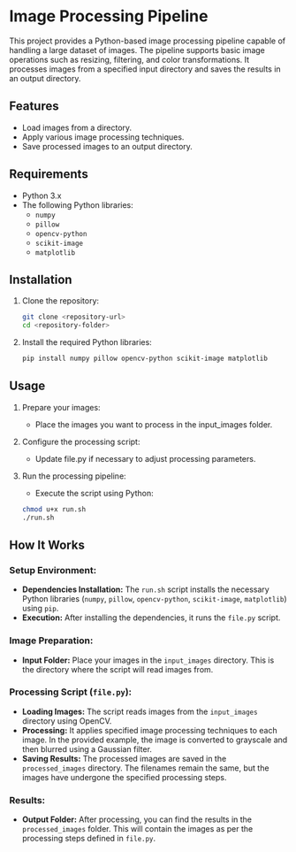 # Image Processing Pipeline

This project provides a Python-based image processing pipeline capable of handling a large dataset of images. The pipeline supports basic image operations such as resizing, filtering, and color transformations. It processes images from a specified input directory and saves the results in an output directory.

## Features

- Load images from a directory.
- Apply various image processing techniques.
- Save processed images to an output directory.

## Requirements

- Python 3.x
- The following Python libraries:
  - `numpy`
  - `pillow`
  - `opencv-python`
  - `scikit-image`
  - `matplotlib`

## Installation

1. Clone the repository:

   ```bash
   git clone <repository-url>
   cd <repository-folder>
    ```

2. Install the required Python libraries:
    ```bash
    pip install numpy pillow opencv-python scikit-image matplotlib
    ```

## Usage
1. Prepare your images:
    - Place the images you want to process in the input_images folder.

2. Configure the processing script:
    - Update file.py if necessary to adjust processing parameters.

3. Run the processing pipeline:
    - Execute the script using Python: 
    ```bash 
    chmod u+x run.sh
    ./run.sh
    ```

## How It Works

### Setup Environment:

- **Dependencies Installation:** The `run.sh` script installs the necessary Python libraries (`numpy`, `pillow`, `opencv-python`, `scikit-image`, `matplotlib`) using `pip`.
- **Execution:** After installing the dependencies, it runs the `file.py` script.

### Image Preparation:

- **Input Folder:** Place your images in the `input_images` directory. This is the directory where the script will read images from.

### Processing Script (`file.py`):

- **Loading Images:** The script reads images from the `input_images` directory using OpenCV.
- **Processing:** It applies specified image processing techniques to each image. In the provided example, the image is converted to grayscale and then blurred using a Gaussian filter.
- **Saving Results:** The processed images are saved in the `processed_images` directory. The filenames remain the same, but the images have undergone the specified processing steps.

### Results:

- **Output Folder:** After processing, you can find the results in the `processed_images` folder. This will contain the images as per the processing steps defined in `file.py`.